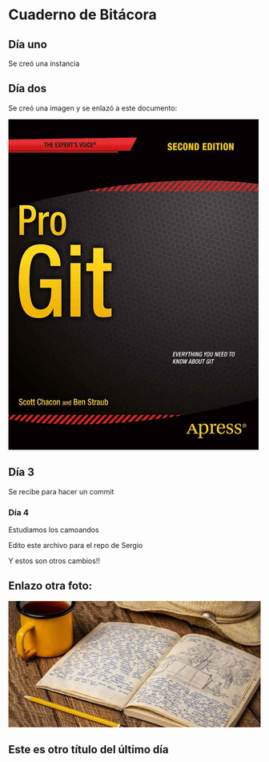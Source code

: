 

# Cuaderno de Bitácora

## Día uno
Se creó una instancia

## Día dos
Se creó una imagen y se enlazó a este documento:

![Imagen creada](./progit2.png)
	
## Día 3
Se recibe para hacer un commit

### Día 4
Estudiamos los camoandos

Edito este archivo para el repo de Sergio

Y estos son otros cambios!!

## Enlazo otra foto:
![2 Imagen creada](./cuadernoBit.jpg)


## Este es otro título del último día





